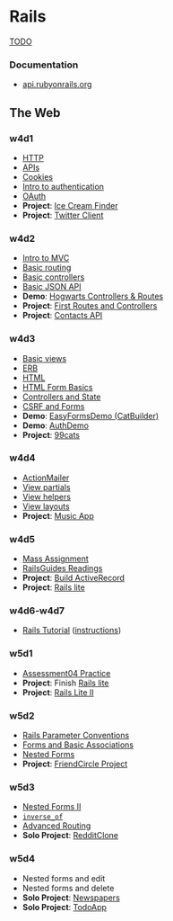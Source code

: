 # Rails

[TODO](./TODO.md)

### Documentation

* [api.rubyonrails.org](http://api.rubyonrails.org)

## The Web
### w4d1
+ [HTTP](./the-web/http.md)
+ [APIs](./the-web/apis.md)
+ [Cookies](./the-web/cookies.md)
+ [Intro to authentication](./the-web/intro-auth.md)
+ [OAuth](./the-web/oauth.md)
+ **Project**: [Ice Cream Finder][ice-cream-finder]
+ **Project**: [Twitter Client][twitter-client]

[ice-cream-finder]: ./projects/ice-cream-finder.md
[twitter-client]: ./projects/twitter-client.md

### w4d2
+ [Intro to MVC][intro-to-mvc]
+ [Basic routing][basic-routing]
+ [Basic controllers][basic-controllers]
+ [Basic JSON API][basic-json-api]
+ **Demo**: [Hogwarts Controllers & Routes][hogwarts-api]
+ **Project**: [First Routes and Controllers][first-routes]
+ **Project**: [Contacts API][Contacts-API]

[intro-to-mvc]: ./mvc-intro.md
[basic-controllers]: ./controllers/basic-controllers.md
[basic-routing]: ./controllers/basic-routing.md
[basic-json-api]: ./controllers/basic-json-api.md
[hogwarts-api]:https://github.com/appacademy-demos/HogwartsDemo
[first-routes]: ./projects/first-routes.md
[Contacts-API]: ./projects/contacts_app.md

### w4d3
* [Basic views][basic-views]
* [ERB][erb]
* [HTML][html]
* [HTML Form Basics][html-forms]
* [Controllers and State][controllers-and-state]
* [CSRF and Forms][csrf-and-forms]
* **Demo**: [EasyFormsDemo (CatBuilder)][easy-forms-demo]
* **Demo**: [AuthDemo][auth-demo]
* **Project**: [99cats][99-cats]

[html]: ./views/html-temp.md
[basic-views]: ./views/basic-views.md
[erb]: ./views/erb.md
[html-forms]: ./forms/html-forms.md
[controllers-and-state]: ./controllers/controllers-and-state.md
[csrf-and-forms]: ./forms/csrf.md

[easy-forms-demo]: https://github.com/appacademy-demos/EasyFormsDemo
[auth-demo]: https://github.com/appacademy-demos/AuthDemo
[99-cats]: ./projects/99cats.md

### w4d4
* [ActionMailer][action-mailer]
* [View partials][view-partials]
* [View helpers][view-helpers]
* [View layouts][view-layouts]
* **Project**: [Music App][music-app-project]

[action-mailer]: ./mailers/mailing-1.md
[view-partials]: ./views/partials.md
[view-helpers]: ./views/helpers.md
[view-layouts]: ./views/layouts.md

[music-app-project]: ./projects/music.md

### w4d5

* [Mass Assignment][mass-assignment]
* [RailsGuides Readings][rails-guides-readings]
* **Project**: [Build ActiveRecord][build-ar]
* **Project**: [Rails lite][rails-lite]

[mass-assignment]: ./forms/mass-assignment.md
[rails-guides-readings]: ./rails-guides-readings.md

[build-ar]: https://github.com/appacademy/sql-curriculum/blob/master/projects/build-your-own-ar.md
[rails-lite]: ./projects/rails-lite.md

### w4d6-w4d7

* [Rails Tutorial][rails-tutorial] ([instructions][rails-tutorial-instructions])

[rails-tutorial]: http://ruby.railstutorial.org/ruby-on-rails-tutorial-book
[rails-tutorial-instructions]: ./projects/rails-tutorial-instructions.md

### w5d1
* [Assessment04 Practice][assessment04-practice]
* **Project**: Finish [Rails lite][rails-lite]
* **Project**: [Rails Lite II][rails-lite-ii]

[assessment04-practice]: ./assessment04-practice.md
[rails-lite-ii]: ./projects/rails-lite-ii.md

### w5d2
* [Rails Parameter Conventions][rails-params-conventions]
* [Forms and Basic Associations][forms-and-associations]
* [Nested Forms][nested-forms]
* **Project**: [FriendCircle Project][friend-circle]

[rails-params-conventions]: ./forms/parameter-conventions.md
[forms-and-associations]: ./forms/basic-associations.md
[nested-forms]: ./forms/nested-forms.md
[friend-circle]: ./projects/friend-circle.md

### w5d3
* [Nested Forms II][nested-forms-ii]
* [`inverse_of`][inverse-of]
* [Advanced Routing][advanced-routing]
* **Solo Project**: [RedditClone][reddit-clone]

[nested-forms-ii]: ./forms/nested-forms-ii.md
[inverse-of]: ./forms/inverse-of.md
[advanced-routing]: ./controllers/advanced-routing.md
[reddit-clone]: ./projects/reddit-clone.md

### w5d4

* Nested forms and edit
* Nested forms and delete
* **Solo Project**: [Newspapers][newspapers]
* **Solo Project**: [TodoApp][todo-project]

[newspapers]: ./projects/newspapers.md
[todo-project]: ./projects/todo.md
